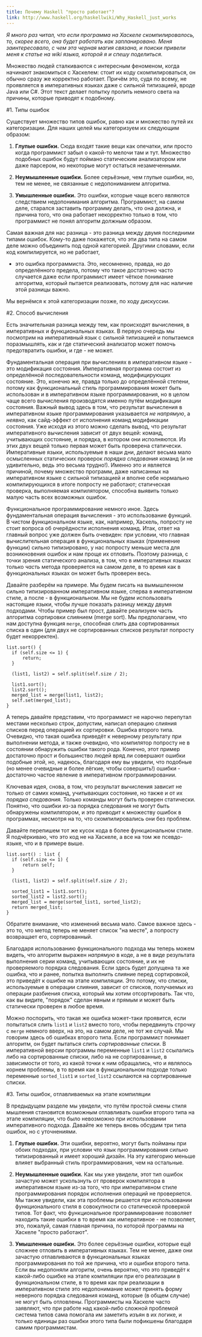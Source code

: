 ```yaml
---
title: Почему Haskell "просто работает"?
link: http://www.haskell.org/haskellwiki/Why_Haskell_just_works
---
```


*Я много раз читал, что если  программа на Хаскеле скомпилировалось, то, скорее
всего, она  будет работать  как запланировано. Меня  заинтересовало, с  чем эта
черная магия связана, и поиски привели меня к статье на wiki языка, которой я и
спешу поделиться.*

Множество людей сталкиваются с интересным феноменом, когда начинают знакомиться
с  Хаскелем: стоит  их  коду  скомпилироваться, он  обычно  сразу же  корректно
работает. Причём это, судя по всему,  не проявляется в императивных языках даже
с сильной  типизацией, вроде  Java или  C#. Этот  текст делает  попытку пролить
немного света на причины, которые приводят к подобному.

#1. Типы ошибок

Существует   множество  типов   ошибок,  равно   как  и   множество  путей   их
категоризации. Для наших целей мы категоризуем их следующим образом:

1. **Глупые  ошибки.** Сюда входят  такие вещи  как опечатки, или  просто когда
программист забыл о какой-то мелочи там  и тут. Множество подобных ошибок будут
поймано статическим анализатором или даже парсером, но некоторые могут остаться
незамеченными.

2.  **Неумышленные ошибки.**  Более серьёзные,  чем глупые  ошибки, но,  тем не
менее, не связанные с недопониманием алгоритма.

3. **Умышленные  ошибки.** Это ошибки,  которые чаще всего  являются следствием
недопонимания  алгоритма.  Программист,  на   самом  деле,  старался  заставить
программу делать, что она должна, и  причина того, что она работает некорректно
только в том, что программист не понял алгоритм должным образом.

Самая  важная для  нас  разница -  это разница  между  двумя последними  типами
ошибок. Кому-то даже покажется, что эти два типа на самом деле можно объединить
под одной категорией. Другими словами,  если код компилируется, но не работает,
-  это  ошибка  программиста.  Это, несомненно,  правда,  но  до  определённого
предела,  потому что  такое достаточно  часто случается  даже если  программист
имеет чёткое понимание алгоритма, который  пытается реализовать, потому для нас
наличие этой разницы важно.

Мы вернёмся к этой категоризации позже, по ходу дискуссии.

#2. Способ вычисления

Есть значительная разница между тем,  как происходят вычисления, в императивных
и функциональных языках.  В первую очередь мы посмотрим на  императивный язык с
сильной типизацией и попытаемся поразмышлять,  как и где статический анализатор
может помочь предотвратить ошибки, и где - не может.

Фундаментальная операция при вычислениях в императивном языке - это модификация
состояния.  Императивная программа  состоит из  определённой последовательности
команд,   модифицирующих  состояние.   Это,  конечно   же,  правда   только  до
определённой степени, потому как  функциональный *стиль* программирования может
быть использован и в императивном языке программирования, но в целом чаще всего
вычисления  производятся  именно  путём  модификации  состояния.  Важный  вывод
здесь в  том, что  результат вычисления  в императивном  языке программирования
указывается *не  напрямую*, а  *неявно*, как  сайд-эффект от  исполнения команд
модификации состояния. Уже  исходя из этого можно сделать  вывод, что результат
императивного вычисления зависит от  двух вещей: команд, учитывающих состояние,
и порядка,  в котором они исполняются.  Из этих двух вещей  только первая может
быть проверена статически. Императивные языки,  используемые в наши дни, делают
весьма мало осмысленных статических проверок  *порядка следования* команд (и не
удивительно, ведь это  весьма трудно!). Именно это и  является причиной, почему
множество программ, даже написанных на  императивном языке с сильной типизацией
и  вполне  себе  нормально  компилирующихся   в  итоге  попросту  не  работают;
статическая проверка,  выполняемая компилятором, способна выявить  только малую
часть всех возможных ошибок.

Функциональное  программирование немного  иное. Здесь  фундаментальная операция
вычисления -  это использование  функций. В  чистом функциональном  языке, как,
например, Хаскель, попросту не стоит  вопроса об очерёдности исполнения команд.
Итак,  ответ на  главный  вопрос уже  должен быть  очевиден:  при условии,  что
главная вычислительная  операция в  функциональных языках  (применение функции)
сильно типизировано, у нас попросту меньше места для возникновения ошибок и нам
проще их отловить. Поэтому разница, с точки зрения статического анализа, в том,
что в императивных языках только *часть* метода проверяется на самом деле, в то
время как в функциональных языках он может быть проверен весь.

Давайте  разберём   на  примере.   Мы  будем   писать  на   вымышленном  сильно
типизированном императивном  языке, сперва  в императивном стиле,  а после  - в
функциональном. Мы не будем использовать  настоящие языки, чтобы лучше показать
разницу между двумя подходами. Чтобы  пример был прост, давайте реализуем часть
алгоритма сортировки слиянием  (merge sort). Мы предполагаем,  что нам доступна
функция `merge`, способная  слить два сортированных списка в один  (для двух не
сортированных списков результат попросту будет некорректен).

```
list.sort() {
  if (self.size <= 1) {
      return;
  }

  (list1, list2) = self.split(self.size / 2);

  list1.sort();
  list2.sort();
  merged_list = merge(list1, list2);
  self.set(merged_list);
}
```

А  теперь давайте  представим,  что программист  не  нарочно перепутал  местами
несколько строк, допустим, написал операцию  слияния списков перед операцией их
сортировки.  Ошибка  второго  типа.  Очевидно,  что  такая  ошибка  приведёт  к
неверному результату  при выполнении метода,  и также очевидно,  что компилятор
попросту не  в состоянии  обнаружить ошибки такого  рода. Конечно,  этот пример
достаточно прост  и большинство людей  вряд ли совершают ошибки  подобные этой,
но, надеюсь, благодаря ему вы увидели, что подобные (но менее очевидные и более
лёгкие, чтобы  совершить!) ошибки  - достаточно  частое явление  в императивном
программировании.

Ключевая идея,  снова, в  том, что  результат вычисления  зависит не  только от
самих команд,  учитывающих состояние,  но также и  от их  *порядка следования*.
Только  команды  могут быть  проверен  статически.  Понятно, что  ошибки  из-за
порядка  следования не  могут быть  обнаружены компилятором,  и это  приводит к
множеству ошибок  в программах,  несмотря на то,  что скомпилировались  они без
проблем.

Давайте  перепишем  тот   же  кусок  кода  в  более   функциональном  стиле.  Я
подчёркиваю, что это код  не на Хаскеле, а все на том же  псевдо-языке, что и в
примере выше.

```
list.sort() : list {
  if (self.size <= 1) {
      return self;
  }

  (list1, list2) = self.split(self.size / 2);

  sorted_list1 = list1.sort();
  sorted_list2 = list2.sort();
  merged_list = merge(sorted_list1, sorted_list2);
  return merged_list;
}
```

Обратите внимание,  что изменений  весьма мало.  Самое важное  здесь -  это то,
что  метод теперь  не  меняет список  "на месте",  а  попросту возвращает  его,
сортированный.

Благодаря  использованию функционального  подхода мы  теперь можем  видеть, что
алгоритм выражен  *напрямую* в коде,  а не  в виде результата  выполнения серии
команд, учитывающих  состояние, и их  не проверяемого порядка  следования. Если
здесь будет допущена та же ошибка, что и ранее, попытка выполнить слияние перед
сортировкой, это приведёт к ошибке на этапе компиляции. Это потому, что списки,
используемые в  операции слияния,  зависит от  списков, получаемых  из операции
разбиения  списка, который  мы хотим  отсортировать.  Так что,  как вы  видите,
"порядок" сделан явным и прямым и может быть статически проверен в любое время.

Можно  поспорить, что  такая же  ошибка может-таки  проявится, если  попытаться
слить  `list1` и  `list2`  вместо  того, чтобы  передвинуть  строчку с  `merge`
немного вверх,  на это, на самом  деле, не тот  же случай. Мы говорим  здесь об
ошибках второго  типа. Если  программист понимает  алгоритм, он  будет пытаться
слить  *сортированные*  списки.  В  императивной  версии  программы  переменные
`list1`  и  `list2`  ссылались  либо   на  сортированные  списки,  либо  на  не
сортированные, в  зависимости от того, из  какой точки к ним  обращались, что и
являлось  корнем проблемы,  в  то  время как  в  функциональном подходе  только
переменные `sorted_list1` и `sorted_list2` ссылаются на сортированные списки.

#3. Типы ошибок, отлавливаемых на этапе компиляции

В  предыдущем  разделе мы  увидели,  что  путём  простой смены  стиля  мышления
становится возможным отлавливать  ошибки второго типа на  этапе компиляции, что
было  невозможно при  использовании  императивного подхода.  Давайте же  теперь
вновь обсудим три типа ошибок, но с уточнениями.

1.  **Глупые ошибки.**  Эти  ошибки,  вероятно, могут  быть  пойманы при  обоих
подходах,  при  условии  что  язык  программирования  сильно  типизированный  и
имеет  хороший  дизайн.   На  эту  категорию  меньше   влияет  выбранный  стиль
программирования, чем на остальные.

2.  **Неумышленные ошибки.**  Как  мы  уже увидели,  этот  тип ошибок  зачастую
может  ускользнуть от  проверок компилятора  в императивном  языке из-за  того,
что  при императивном  стиле  программирования порядок  исполнения операций  не
проверяется.  Мы также  увидели, как  эта проблемы  решается при  использовании
функционального стиля в совокупности со  статической проверкой типов. Тот факт,
что функциональное программирование позволяет находить  такие ошибки в то время
как  императивное -  не  позволяет,  это, пожалуй,  самая  главная причина,  по
которой программы на Хаскеле "просто работают".

3.  **Умышленные ошибки.**  Это  более серьёзные  ошибки,  которые ещё  сложнее
отловить в императивных языках. Тем не менее, даже они зачастую отлавливаются в
функциональных языках программирования по той  же причина, что и ошибки второго
типа.  Если  вы  недопоняли  алгоритм,  очень  вероятно,  что  это  приведёт  к
какой-либо  ошибке на  этапе  компиляции при  его  реализации в  функциональном
стиле, в  то время как  при реализации  в императивном стиле  это недопонимание
может  принять форму  неверного  порядка следования  команд,  которые (в  общем
случае) не  могут быть отловлены.  Программисты на Хаскеле часто  заявляют, что
при  работе над  какой-либо сложной  проблемой система  типов сама  помогала им
заметить  изъян в  их  логике, и  только  единицы раз  ошибки  этого типа  были
пофикшены благодаря самим программистам.
